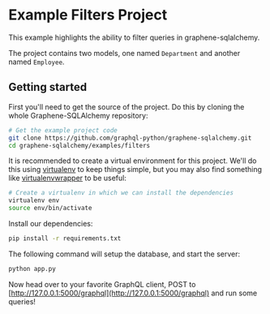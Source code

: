 Example Filters Project
================================

This example highlights the ability to filter queries in graphene-sqlalchemy.

The project contains two models, one named `Department` and another
named `Employee`.

Getting started
---------------

First you'll need to get the source of the project. Do this by cloning the
whole Graphene-SQLAlchemy repository:

```bash
# Get the example project code
git clone https://github.com/graphql-python/graphene-sqlalchemy.git
cd graphene-sqlalchemy/examples/filters
```

It is recommended to create a virtual environment
for this project. We'll do this using
[virtualenv](http://docs.python-guide.org/en/latest/dev/virtualenvs/)
to keep things simple,
but you may also find something like
[virtualenvwrapper](https://virtualenvwrapper.readthedocs.org/en/latest/)
to be useful:

```bash
# Create a virtualenv in which we can install the dependencies
virtualenv env
source env/bin/activate
```

Install our dependencies:

```bash
pip install -r requirements.txt
```

The following command will setup the database, and start the server:

```bash
python app.py
```

Now head over to your favorite GraphQL client, POST to [http://127.0.0.1:5000/graphql](http://127.0.0.1:5000/graphql) and run some queries!
